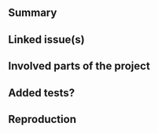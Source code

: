 <!-- --------------------------------------------------------------------------- 

🎉 THANK YOU FOR YOUR CONTRIBUTION! 🎉

We highly appreciate your time and effort to this project!


⚠ PLEASE READ THIS FIRST ⚠

1. If this is a fix for a security vulnerability you discovered please don't 
just open this PR until we have privately discussed the vulnerability. Disclosing 
it without contacting us can lead to severe implications for many applications 
that run on this project.

2. Make sure you have read the contribution guidelines for this project in
order to raise the chance of getting your PR accepted. This saves you valuable 
time and effort.

3. The following structure is a basic guideline. If a section does not apply you
can remove it.
---------------------------------------------------------------------------- -->

## Summary
<!-- ---------------------------------------------------------------------------
⚠ Provide one or two paragraphs
---------------------------------------------------------------------------- -->



## Linked issue(s)
<!-- ---------------------------------------------------------------------------
⚠ If there is no issue for this PR we won't review it
---------------------------------------------------------------------------- -->



## Involved parts of the project
<!-- ---------------------------------------------------------------------------
⚠ Which parts of the code is affected and which OAuth2 workflows are involved
---------------------------------------------------------------------------- -->



## Added tests?
<!-- ---------------------------------------------------------------------------
⚠ Did you add tests that cover your changes?
---------------------------------------------------------------------------- -->


## Reproduction
<!-- ---------------------------------------------------------------------------
⚠ How can we reproduce your changes in an app? This is especially important
when new features are added
---------------------------------------------------------------------------- -->

